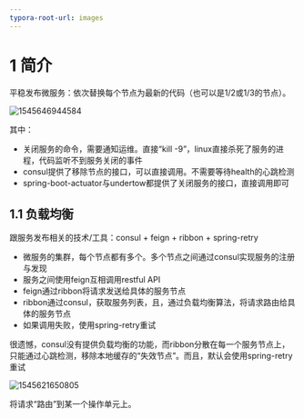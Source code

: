 ```yaml
---
typora-root-url: images
---
```


# 1 简介

平稳发布微服务：依次替换每个节点为最新的代码（也可以是1/2或1/3的节点）。

![1545646944584](/1545646944584.png)

其中：

- 关闭服务的命令，需要通知运维。直接“kill -9”，linux直接杀死了服务的进程，代码监听不到服务关闭的事件
- consul提供了移除节点的接口，可以直接调用。不需要等待health的心跳检测
- spring-boot-actuator与undertow都提供了关闭服务的接口，直接调用即可

## 1.1 负载均衡

跟服务发布相关的技术/工具：consul + feign + ribbon + spring-retry

- 微服务的集群，每个节点都有多个。多个节点之间通过consul实现服务的注册与发现
- 服务之间使用feign互相调用restful API
- feign通过ribbon将请求发送给具体的服务节点
- ribbon通过consul，获取服务列表，且，通过负载均衡算法，将请求路由给具体的服务节点
- 如果调用失败，使用spring-retry重试

很遗憾，consul没有提供负载均衡的功能，而ribbon分散在每一个服务节点上，只能通过心跳检测，移除本地缓存的“失效节点”。而且，默认会使用spring-retry重试

![1545621650805](/1545621650805.png)

将请求“路由”到某一个操作单元上。

